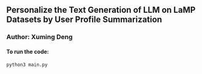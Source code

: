 ## Personalize the Text Generation of LLM on LaMP Datasets by User Profile Summarization

### Author: Xuming Deng

#### To run the code:

```angular2html
python3 main.py
```